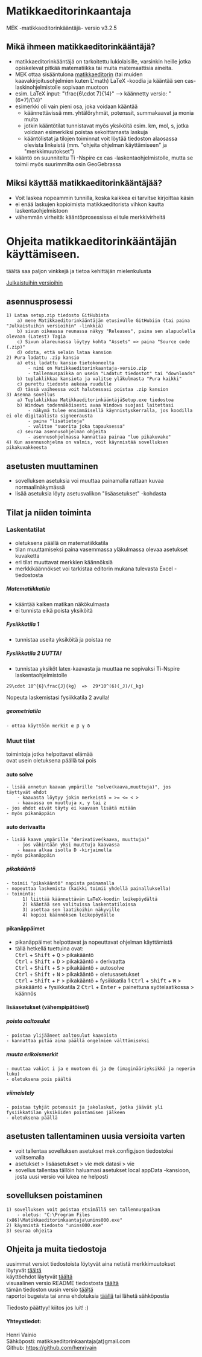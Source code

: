# Matikkaeditorinkaantaja
MEK -matikkaeditorinkääntäjä-
versio v3.2.5


## Mikä ihmeen matikkaeditorinkääntäjä?
- matikkaeditorinkääntäjä on tarkoitettu lukiolaisille, varsinkin heille jotka opiskelevat pitkää matematiikka tai muita matemaattisia aineita.  
- MEK ottaa sisääntulona [matikkaeditorin](https://math-demo.abitti.fi/) (tai muiden kaavakirjoitusohjelmien kuten L'math) LaTeX -koodia ja kääntää sen cas- laskinohjelmistolle sopivaan muotoon  
- esim. LaTeX input: "\frac{6\cdot 7}{14}" --> käännetty versio: "(6*7)/(14)"  
- esimerkki oli vain pieni osa, joka voidaan kääntää  
	- käännettävissä mm. yhtälöryhmät, potenssit, summakaavat ja monia muita  
	- jotkin kääntötilat tunnistavat myös yksiköitä esim. km, mol, s, jotka voidaan esimerkiksi poistaa sekoittamasta laskuja
	- kääntölistat ja tilojen toiminnat voit löytää tiedoston alaosassa olevista linkeistä (mm. "ohjeita ohjelman käyttämiseen" ja "merkkimuutokset")  
- kääntö on suunniteltu Ti -Nspire cx cas -laskentaohjelmistolle, mutta se toimii myös suurimmilta osin GeoGebrassa   

## Miksi käyttää matikkaeditorinkääntäjää?  
- Voit laskea nopeammin tunnilla, koska kaikkea ei tarvitse kirjoittaa käsin
- ei enää laskujen kopioimista matikkaeditorista vihkon kautta laskentaohjelmistoon
- vähemmän virheitä: kääntöprosessissa ei tule merkkivirheitä


# Ohjeita matikkaeditorinkääntäjän käyttämiseen.
täältä saa paljon vinkkejä ja tietoa kehittäjän mielenkulusta   
   
[Julkaistuihin versioihin](https://github.com/matikkaeditorinkaantaja/Matikkaeditorinkaantaja/releases)
   
## asennusprosessi
	1) Lataa setup.zip tiedosto GitHubista
		a) mene Matikkaeditorinkääntäjän etusivulle GitHubiin (tai paina "Julkaistuihin versioihin" -linkkiä)
		b) sivun oikeassa reunassa näkyy "Releases", paina sen alapuolella olevaan (Latest) Tagia 
		c) Sivun alareunassa löytyy kohta "Assets" => paina "Source code (.zip)"
		d) odota, että selain lataa kansion
	2) Pura ladattu .zip kansio
		a) etsi ladattu kansio tietokoneelta 
			- nimi on Matikkaeditorinkaantaja-versio.zip
			- tallennuspaikka on usein "Ladatut tiedostot" tai "downloads"
		b) tuplaklikkaa kansiota ja valitse yläkulmasta "Pura kaikki"
		c) purettu tiedosto aukeaa ruudulle
		d) tässä vaiheessa voit halutessasi poistaa .zip kansion
	3) Asenna sovellus
		a) Tuplaklikkaa MatikkaeditorinkääntäjäSetup.exe tiedostoa
		b) Windows todennäköisesti avaa Windows suojasi laitettasi
			- näkymä tulee ensimmäisellä käynnistyskerralla, jos koodilla ei ole digitaalista signeerausta
			- paina "lisätietoja"
			- valitse "suorita joka tapauksessa" 
		c) seuraa asennusohjelman ohjeita
			- asennusohjelmassa kannattaa painaa "luo pikakuvake"
	4) Kun asennusohjelma on valmis, voit käynnistää sovelluksen pikakuvakkeesta  
	
## asetusten muuttaminen 
- sovelluksen asetuksia voi muuttaa painamalla rattaan kuvaa normaalinäkymässä
- lisää asetuksia löyty asetusvalikon "lisäasetukset" -kohdasta 

## Tilat ja niiden toiminta

### Laskentatilat  
- oletuksena päällä on matematiikkatila  
- tilan muuttamiseksi paina vasemmassa yläkulmassa olevaa asetukset kuvaketta  
- eri tilat muuttavat merkkien käännöksiä  
- merkkikäännökset voi tarkistaa editorin mukana tulevasta Excel -tiedostosta

##### Matematiikkatila
- kääntää kaiken matikan näkökulmasta
- ei tunnista eikä poista yksiköitä 
        
##### Fysiikkatila 1
- tunnistaa useita yksiköitä ja poistaa ne 

##### Fysiikkatila 2 	UUTTA!
- tunnistaa yksiköt latex-kaavasta ja muuttaa ne sopivaksi Ti-Nspire laskentaohjelmistolle
```
29\cdot 10^{6}\frac{J}{kg}	=> 	29*10^(6)(_J)/(_kg)
```
Nopeuta laskemistasi fysiikkatila 2 avulla!

##### geometriatila
	- ottaa käyttöön merkit α β γ δ

### Muut tilat  
toimintoja jotka helpottavat elämää  
ovat usein oletuksena päällä tai pois
      
#### auto solve
	- lisää annetun kaavan ympärille "solve(kaava,muuttuja)", jos täyttyvät ehdot  
		- kaavasta löytyy jokin merkeistä = >= <= < >
		- kaavassa on muuttuja x, y tai z
	- jos ehdot eivät täyty ei kaavaan lisätä mitään
	- myös pikanäppäin
	
#### auto derivaatta
	- lisää kaavn ympärille "derivative(kaava, muuttuja)"
		- jos vähintään yksi muuttuja kaavassa
		- kaava alkaa isolla D -kirjaimella
	- myös pikanäppäin
		
##### pikakääntö
	- toimii "pikakääntö" napista painamalla
	- nopeuttaa laskemista (kaikki toimii yhdellä painalluksella)
	- toiminta:
		  1) liittää käännettävän LaTeX-koodin leikepöydältä
		  2) kääntää sen valituissa laskentatiloissa
		  3) asettaa sen laatikoihin näkyville
		  4) kopioi käännöksen leikepöydälle
	
#### pikanäppäimet  
- pikanäppäimet helpottavat ja nopeuttavat ohjelman käyttämistä  
- tällä hetkellä tuettuina ovat:  
<kbd>Ctrl</kbd> + <kbd>Shift</kbd> + <kbd>Q</kbd> > pikakääntö  
<kbd>Ctrl</kbd> + <kbd>Shift</kbd> + <kbd>D</kbd> > pikakääntö + derivaatta  
<kbd>Ctrl</kbd> + <kbd>Shift</kbd> + <kbd>S</kbd> > pikakääntö + autosolve  
<kbd>Ctrl</kbd> + <kbd>Shift</kbd> + <kbd>N</kbd> > pikakääntö + oletusasetukset  
<kbd>Ctrl</kbd> + <kbd>Shift</kbd> + <kbd>F</kbd> > pikakääntö + fysiikkatila 1
<kbd>Ctrl</kbd> + <kbd>Shift</kbd> + <kbd>W</kbd> > pikakääntö + fysiikkatila 2
<kbd>Ctrl</kbd> + <kbd>Enter</kbd> + painettuna syötelaatikossa > käännös  


#### lisäasetukset (vähempipätöiset)
##### poista aaltosulut
	- poistaa ylijääneet aaltosulut kaavoista
	- kannattaa pitää aina päällä ongelmien välttämiseksi

##### muuta erikoismerkit
	- muuttaa vakiot i ja e muotoon @i ja @e (imaginääriyksikkö ja neperin luku)
	- oletuksena pois päältä

##### viimeistely
	- poistaa tyhjät potenssit ja jakolaskut, jotka jäävät yli fysiikkatilan yksiköiden poistamisen jälkeen
	- oletuksena päällä

## asetusten tallentaminen uusia versioita varten
- voit tallentaa sovelluksen asetukset mek.config.json tiedostoksi valitsemalla 
- asetukset > lisäasetukset > vie mek datasi > vie
- sovellus tallentaa tällöin haluamasi asetukset local appData -kansioon, josta uusi versio voi lukea ne helposti 

## sovelluksen poistaminen
	1) sovelluksen voit poistaa etsimällä sen tallennuspaikan
		- oletus: "C:\Program Files (x86)\Matikkaeditorinkaantaja\unins000.exe"
	2) käynnistä tiedosto "unins000.exe"
	3) seuraa ohjeita

## Ohjeita ja muita tiedostoja  

uusimmat versiot tiedostoista löytyvät aina netistä
merkkimuutokset löytyvät [täältä](https://docs.google.com/spreadsheets/d/1bi-iejOZ7LSQXTja8hWFj7LcgKMt4z3Aa5pRelak9R8/edit?usp=sharing)  
käyttöehdot läytyvät [täältä](https://docs.google.com/document/d/1m952YhMxpN6ihcMfVcO7xJ0TYGzwajvvKJLnzftqdz0/edit?usp=sharing)  
visuaalinen versio README tiedostosta [täältä](https://docs.google.com/document/d/1akGTKmWnCJrbmtH4gM1ucTExSKc3ipGZCM-l1wJatUQ/edit)  
tämän tiedoston uusin versio [täältä](https://github.com/matikkaeditorinkaantaja/Matikkaeditorinkaantaja#readme)  
raportoi bugeista tai anna ehdotuksia [täällä](https://github.com/matikkaeditorinkaantaja/Matikkaeditorinkaantaja/issues) tai lähetä sähköpostia
  
  
  
Tiedosto päättyy!   kiitos jos luit!  :) 
  
  
  
#### Yhteystiedot:
  
Henri Vainio  
Sähköposti: matikkaeditorinkaantaja(at)gmail.com  
Github: https://github.com/henrivain
